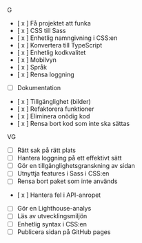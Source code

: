 G

- [ x ] Få projektet att funka
- [ x ] CSS till Sass
- [ x ] Enhetlig namngivning i CSS:en
- [ x ] Konvertera till TypeScript
- [ x ] Enhetlig kodkvalitet
- [ x ] Mobilvyn
- [ x ] Språk
- [ x ] Rensa loggning
- [ ] Dokumentation
- [ x ] Tillgänglighet (bilder)
- [ x ] Refaktorera funktioner
- [ x ] Eliminera onödig kod
- [ x ] Rensa bort kod som inte ska sättas

VG

- [ ] Rätt sak på rätt plats
- [ ] Hantera loggning på ett effektivt sätt
- [ ] Gör en tillgänglighetsgranskning av sidan
- [ ] Utnyttja features i Sass i CSS:en
- [ ] Rensa bort paket som inte används
- [ x ] Hantera fel i API-anropet
- [ ] Gör en Lighthouse-analys
- [ ] Läs av utvecklingsmiljön
- [ ] Enhetlig syntax i CSS:en
- [ ] Publicera sidan på GitHub pages
